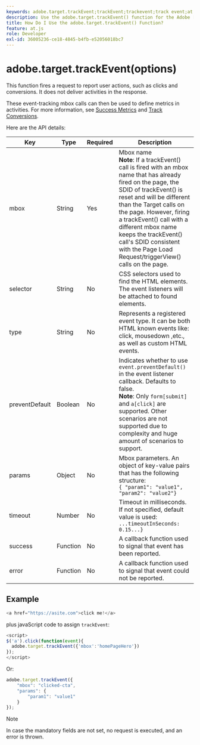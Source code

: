 ```yaml
---
keywords: adobe.target.trackEvent;trackEvent;trackevent;track event;at.js;functions;function;preventDefault;preventdefault;prevent default
description: Use the adobe.target.trackEvent() function for the Adobe [!DNL Target] at.js JavaScript library to fire a request to report user actions, such as clicks and conversions on your site.
title: How Do I Use the adobe.target.trackEvent() Function?
feature: at.js
role: Developer
exl-id: 36005236-ce18-4845-b4fb-e52056018bc7
---
```

# adobe.target.trackEvent(options)

This function fires a request to report user actions, such as clicks and conversions. It does not deliver activities in the response.

These event-tracking mbox calls can then be used to define metrics in activities. For more information, see [Success Metrics](/help/main/c-activities/r-success-metrics/success-metrics.md#reference_D011575C85DA48E989A244593D9B9924) and [Track Conversions](https://developer.adobe.com/target/implement/client-side/atjs/how-to-deployatjs/implement-target-without-a-tag-manager/).

Here are the API details:

| Key | Type | Required | Description |
|--- |--- |--- |--- |
|mbox|String|Yes|Mbox name<br>**Note**: If a trackEvent() call is fired with an mbox name that has already fired on the page, the SDID of trackEvent() is reset and will be different than the Target calls on the page. However, firing a trackEvent() call with a different mbox name keeps the trackEvent() call's SDID consistent with the Page Load Request/triggerView() calls on the page.|
|selector|String|No|CSS selectors used to find the HTML elements. The event listeners will be attached to found elements.|
|type|String|No|Represents a registered event type. It can be both HTML known events like: click, mousedown ,etc., as well as custom HTML events.|
|preventDefault|Boolean|No|Indicates whether to use `event.preventDefault()` in the event listener callback. Defaults to false.<br>**Note**: Only `form[submit]` and `a[click]` are supported. Other scenarios are not supported due to complexity and huge amount of scenarios to support.|
|params|Object|No|Mbox parameters. An object of key-value pairs that has the following structure:<br>`{ "param1": "value1", "param2": "value2"}`|
|timeout|Number|No|Timeout in milliseconds.<br>If not specified, default value is used:<br>`...timeoutInSeconds: 0.15...}`|
|success|Function|No|A callback function used to signal that event has been reported.|
|error|Function|No|A callback function used to signal that event could not be reported.|

## Example

```javascript
<a href="https://asite.com">click me!</a> 
```

plus javaScript code to assign `trackEvent`:

```javascript
<script> 
$('a').click(function(event){ 
  adobe.target.trackEvent({'mbox':'homePageHero'}) 
}); 
</script> 
```

Or:

```javascript
adobe.target.trackEvent({ 
    "mbox": "clicked-cta", 
    "params": { 
        "param1": "value1" 
    } 
});
```

>[!NOTE]
>
>In case the mandatory fields are not set, no request is executed, and an error is thrown.
